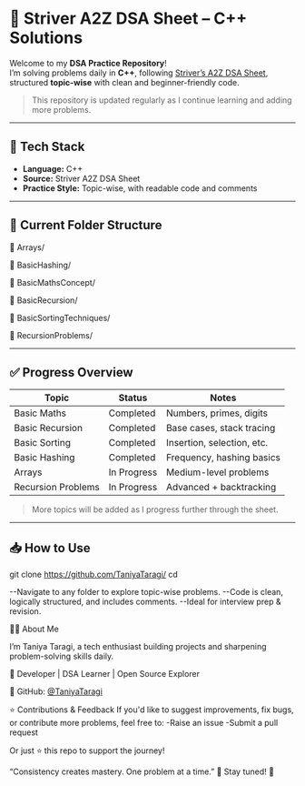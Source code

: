# 📘 Striver A2Z DSA Sheet – C++ Solutions

Welcome to my **DSA Practice Repository**!  
I’m solving problems daily in **C++**, following [Striver’s A2Z DSA Sheet](https://takeuforward.org/strivers-a2z-dsa-course/strivers-a2z-dsa-course-sheet-2), structured **topic-wise** with clean and beginner-friendly code.

> This repository is updated regularly as I continue learning and adding more problems.

---

## 🚀 Tech Stack

- **Language:** C++
- **Source:** Striver A2Z DSA Sheet
- **Practice Style:** Topic-wise, with readable code and comments

---

## 📁 Current Folder Structure

📁 Arrays/

📁 BasicHashing/

📁 BasicMathsConcept/

📁 BasicRecursion/

📁 BasicSortingTechniques/

📁 RecursionProblems/

---

## ✅ Progress Overview

| Topic                   | Status        | Notes                        |
|------------------------|---------------|------------------------------|
| Basic Maths            | Completed   | Numbers, primes, digits      |
| Basic Recursion        | Completed   | Base cases, stack tracing    |
| Basic Sorting          | Completed   | Insertion, selection, etc.   |
| Basic Hashing          | Completed   | Frequency, hashing basics    |
| Arrays                 | In Progress | Medium-level problems        |
| Recursion Problems     | In Progress | Advanced + backtracking      |


> More topics will be added as I progress further through the sheet.

---

## 📥 How to Use

git clone https://github.com/TaniyaTaragi/<DSA-prep>
cd <DSA-prep>

--Navigate to any folder to explore topic-wise problems.
--Code is clean, logically structured, and includes comments.
--Ideal for interview prep & revision.

👩‍💻 About Me

I’m Taniya Taragi, a tech enthusiast building projects and sharpening problem-solving skills daily.

📍 Developer | DSA Learner | Open Source Explorer

🔗 GitHub: [@TaniyaTaragi](https://github.com/TaniyaTaragi)

⭐ Contributions & Feedback
If you'd like to suggest improvements, fix bugs, or contribute more problems, feel free to:
-Raise an issue
-Submit a pull request

Or just ⭐️ this repo to support the journey!

“Consistency creates mastery. One problem at a time.” 💪
Stay tuned! 🚀

